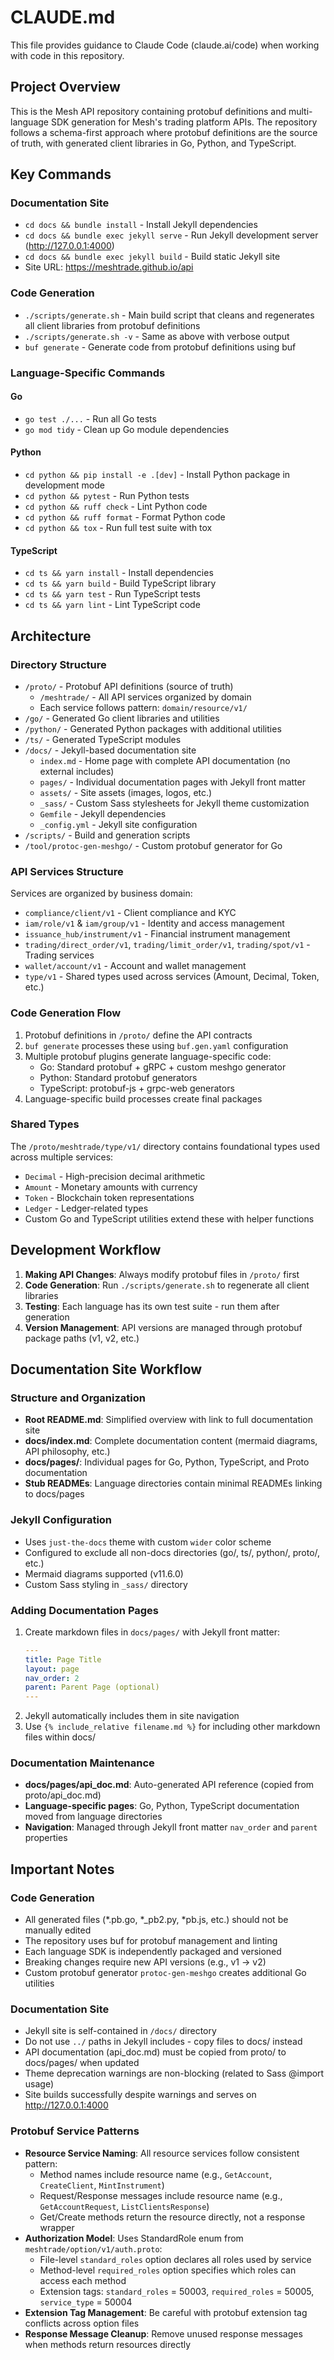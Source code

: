 # CLAUDE.md

This file provides guidance to Claude Code (claude.ai/code) when working with code in this repository.

## Project Overview

This is the Mesh API repository containing protobuf definitions and multi-language SDK generation for Mesh's trading platform APIs. The repository follows a schema-first approach where protobuf definitions are the source of truth, with generated client libraries in Go, Python, and TypeScript.

## Key Commands

### Documentation Site
- `cd docs && bundle install` - Install Jekyll dependencies
- `cd docs && bundle exec jekyll serve` - Run Jekyll development server (http://127.0.0.1:4000)
- `cd docs && bundle exec jekyll build` - Build static Jekyll site
- Site URL: https://meshtrade.github.io/api

### Code Generation
- `./scripts/generate.sh` - Main build script that cleans and regenerates all client libraries from protobuf definitions
- `./scripts/generate.sh -v` - Same as above with verbose output
- `buf generate` - Generate code from protobuf definitions using buf

### Language-Specific Commands

#### Go
- `go test ./...` - Run all Go tests
- `go mod tidy` - Clean up Go module dependencies

#### Python
- `cd python && pip install -e .[dev]` - Install Python package in development mode
- `cd python && pytest` - Run Python tests
- `cd python && ruff check` - Lint Python code
- `cd python && ruff format` - Format Python code
- `cd python && tox` - Run full test suite with tox

#### TypeScript
- `cd ts && yarn install` - Install dependencies
- `cd ts && yarn build` - Build TypeScript library
- `cd ts && yarn test` - Run TypeScript tests
- `cd ts && yarn lint` - Lint TypeScript code

## Architecture

### Directory Structure
- `/proto/` - Protobuf API definitions (source of truth)
  - `/meshtrade/` - All API services organized by domain
  - Each service follows pattern: `domain/resource/v1/`
- `/go/` - Generated Go client libraries and utilities
- `/python/` - Generated Python packages with additional utilities
- `/ts/` - Generated TypeScript modules
- `/docs/` - Jekyll-based documentation site
  - `index.md` - Home page with complete API documentation (no external includes)
  - `pages/` - Individual documentation pages with Jekyll front matter
  - `assets/` - Site assets (images, logos, etc.)
  - `_sass/` - Custom Sass stylesheets for Jekyll theme customization
  - `Gemfile` - Jekyll dependencies
  - `_config.yml` - Jekyll site configuration
- `/scripts/` - Build and generation scripts
- `/tool/protoc-gen-meshgo/` - Custom protobuf generator for Go

### API Services Structure
Services are organized by business domain:
- `compliance/client/v1` - Client compliance and KYC
- `iam/role/v1` & `iam/group/v1` - Identity and access management
- `issuance_hub/instrument/v1` - Financial instrument management  
- `trading/direct_order/v1`, `trading/limit_order/v1`, `trading/spot/v1` - Trading services
- `wallet/account/v1` - Account and wallet management
- `type/v1` - Shared types used across services (Amount, Decimal, Token, etc.)

### Code Generation Flow
1. Protobuf definitions in `/proto/` define the API contracts
2. `buf generate` processes these using `buf.gen.yaml` configuration
3. Multiple protobuf plugins generate language-specific code:
   - Go: Standard protobuf + gRPC + custom meshgo generator
   - Python: Standard protobuf generators
   - TypeScript: protobuf-js + grpc-web generators
4. Language-specific build processes create final packages

### Shared Types
The `/proto/meshtrade/type/v1/` directory contains foundational types used across multiple services:
- `Decimal` - High-precision decimal arithmetic
- `Amount` - Monetary amounts with currency
- `Token` - Blockchain token representations
- `Ledger` - Ledger-related types
- Custom Go and TypeScript utilities extend these with helper functions

## Development Workflow

1. **Making API Changes**: Always modify protobuf files in `/proto/` first
2. **Code Generation**: Run `./scripts/generate.sh` to regenerate all client libraries
3. **Testing**: Each language has its own test suite - run them after generation
4. **Version Management**: API versions are managed through protobuf package paths (v1, v2, etc.)

## Documentation Site Workflow

### Structure and Organization
- **Root README.md**: Simplified overview with link to full documentation site
- **docs/index.md**: Complete documentation content (mermaid diagrams, API philosophy, etc.)
- **docs/pages/**: Individual pages for Go, Python, TypeScript, and Proto documentation
- **Stub READMEs**: Language directories contain minimal READMEs linking to docs/pages

### Jekyll Configuration
- Uses `just-the-docs` theme with custom `wider` color scheme
- Configured to exclude all non-docs directories (go/, ts/, python/, proto/, etc.)
- Mermaid diagrams supported (v11.6.0)
- Custom Sass styling in `_sass/` directory

### Adding Documentation Pages
1. Create markdown files in `docs/pages/` with Jekyll front matter:
   ```yaml
   ---
   title: Page Title
   layout: page
   nav_order: 2
   parent: Parent Page (optional)
   ---
   ```
2. Jekyll automatically includes them in site navigation
3. Use `{% include_relative filename.md %}` for including other markdown files within docs/

### Documentation Maintenance
- **docs/pages/api_doc.md**: Auto-generated API reference (copied from proto/api_doc.md)
- **Language-specific pages**: Go, Python, TypeScript documentation moved from language directories
- **Navigation**: Managed through Jekyll front matter `nav_order` and `parent` properties

## Important Notes

### Code Generation
- All generated files (*.pb.go, *_pb2.py, *pb.js, etc.) should not be manually edited
- The repository uses buf for protobuf management and linting
- Each language SDK is independently packaged and versioned
- Breaking changes require new API versions (e.g., v1 -> v2)
- Custom protobuf generator `protoc-gen-meshgo` creates additional Go utilities

### Documentation Site
- Jekyll site is self-contained in `/docs/` directory
- Do not use `../` paths in Jekyll includes - copy files to docs/ instead
- API documentation (api_doc.md) must be copied from proto/ to docs/pages/ when updated
- Theme deprecation warnings are non-blocking (related to Sass @import usage)
- Site builds successfully despite warnings and serves on http://127.0.0.1:4000

### Protobuf Service Patterns
- **Resource Service Naming**: All resource services follow consistent pattern:
  - Method names include resource name (e.g., `GetAccount`, `CreateClient`, `MintInstrument`)
  - Request/Response messages include resource name (e.g., `GetAccountRequest`, `ListClientsResponse`)
  - Get/Create methods return the resource directly, not a response wrapper
- **Authorization Model**: Uses StandardRole enum from `meshtrade/option/v1/auth.proto`:
  - File-level `standard_roles` option declares all roles used by service
  - Method-level `required_roles` option specifies which roles can access each method
  - Extension tags: `standard_roles` = 50003, `required_roles` = 50005, `service_type` = 50004
- **Extension Tag Management**: Be careful with protobuf extension tag conflicts across option files
- **Response Message Cleanup**: Remove unused response messages when methods return resources directly